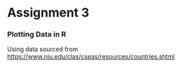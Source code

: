 # Assignment 3

### Plotting Data in R

Using data sourced from 
https://www.niu.edu/clas/cseas/resources/countries.shtml
